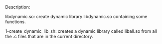 Description:

libdynamic.so: create dynamic library libdynamic.so containing some functions.

1-create_dynamic_lib_sh: creates a dynamic library called liball.so from all the .c files that are in the current directory.

